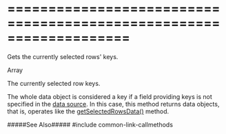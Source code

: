 ===================================================================
===================================================================

<!--shortDescription-->
Gets the currently selected rows' keys. 
<!--/shortDescription-->

<!--returnType-->Array<any><!--/returnType-->
<!--returnDescription-->
The currently selected row keys.
<!--/returnDescription-->

<!--fullDescription-->
The whole data object is considered a key if a field providing keys is not specified in the [data source](/Documentation/ApiReference/UI_Widgets/dxTreeList/Configuration/#dataSource). In this case, this method returns data objects, that is, operates like the [getSelectedRowsData()](/Documentation/ApiReference/UI_Widgets/dxTreeList/Methods/#getSelectedRowsData) method.

#####See Also#####
#include common-link-callmethods
<!--/fullDescription-->